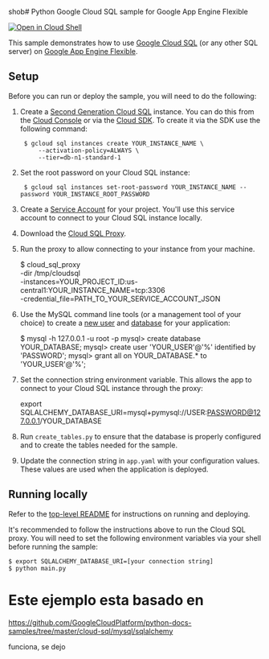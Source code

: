 shob# Python Google Cloud SQL sample for Google App Engine Flexible

[![Open in Cloud Shell][shell_img]][shell_link]

[shell_img]: http://gstatic.com/cloudssh/images/open-btn.png
[shell_link]: https://console.cloud.google.com/cloudshell/open?git_repo=https://github.com/GoogleCloudPlatform/python-docs-samples&page=editor&open_in_editor=appengine/flexible/cloudsql/README.md

This sample demonstrates how to use [Google Cloud SQL](https://cloud.google.com/sql/) (or any other SQL server) on [Google App Engine Flexible](https://cloud.google.com/appengine).

## Setup

Before you can run or deploy the sample, you will need to do the following:

1. Create a [Second Generation Cloud SQL](https://cloud.google.com/sql/docs/create-instance) instance. You can do this from the [Cloud Console](https://console.developers.google.com) or via the [Cloud SDK](https://cloud.google.com/sdk). To create it via the SDK use the following command:

        $ gcloud sql instances create YOUR_INSTANCE_NAME \
            --activation-policy=ALWAYS \
            --tier=db-n1-standard-1

1. Set the root password on your Cloud SQL instance:

        $ gcloud sql instances set-root-password YOUR_INSTANCE_NAME --password YOUR_INSTANCE_ROOT_PASSWORD

1. Create a [Service Account](https://cloud.google.com/sql/docs/external#createServiceAccount) for your project. You'll use this service account to connect to your Cloud SQL instance locally.

1. Download the [Cloud SQL Proxy](https://cloud.google.com/sql/docs/sql-proxy).

1. Run the proxy to allow connecting to your instance from your machine.

    $ cloud_sql_proxy \
        -dir /tmp/cloudsql \
        -instances=YOUR_PROJECT_ID:us-central1:YOUR_INSTANCE_NAME=tcp:3306 \
        -credential_file=PATH_TO_YOUR_SERVICE_ACCOUNT_JSON

1. Use the MySQL command line tools (or a management tool of your choice) to create a [new user](https://cloud.google.com/sql/docs/create-user) and [database](https://cloud.google.com/sql/docs/create-database) for your application:

    $ mysql -h 127.0.0.1 -u root -p
    mysql> create database YOUR_DATABASE;
    mysql> create user 'YOUR_USER'@'%' identified by 'PASSWORD';
    mysql> grant all on YOUR_DATABASE.* to 'YOUR_USER'@'%';

1. Set the connection string environment variable. This allows the app to connect to your Cloud SQL instance through the proxy:

    export SQLALCHEMY_DATABASE_URI=mysql+pymysql://USER:PASSWORD@127.0.0.1/YOUR_DATABASE

1. Run ``create_tables.py`` to ensure that the database is properly configured and to create the tables needed for the sample.

1. Update the connection string in ``app.yaml`` with your configuration values. These values are used when the application is deployed.

## Running locally

Refer to the [top-level README](../README.md) for instructions on running and deploying.

It's recommended to follow the instructions above to run the Cloud SQL proxy. You will need to set the following environment variables via your shell before running the sample:

    $ export SQLALCHEMY_DATABASE_URI=[your connection string]
    $ python main.py
# Este ejemplo esta basado en 
https://github.com/GoogleCloudPlatform/python-docs-samples/tree/master/cloud-sql/mysql/sqlalchemy

funciona, se dejo